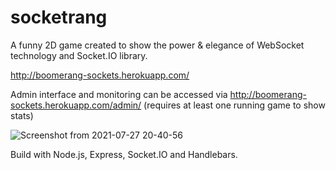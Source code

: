 # socketrang
A funny 2D game created to show the power &amp; elegance of WebSocket technology and Socket.IO library.

http://boomerang-sockets.herokuapp.com/

Admin interface and monitoring can be accessed via http://boomerang-sockets.herokuapp.com/admin/ (requires at least one running game to show stats)

![Screenshot from 2021-07-27 20-40-56](https://user-images.githubusercontent.com/65451356/127202316-689772fd-a727-4ac0-8b8b-800653cdf6c6.png)

Build with Node.js, Express, Socket.IO and Handlebars.
